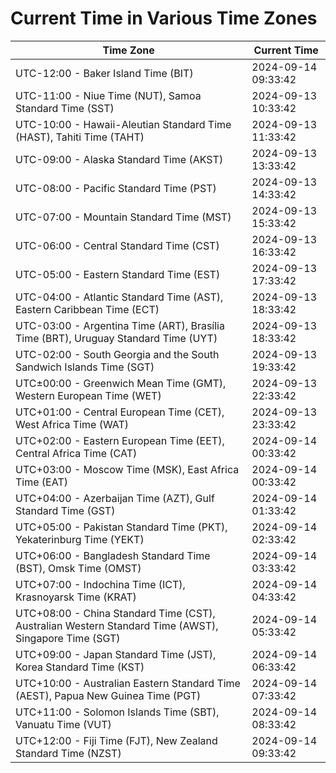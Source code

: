 # Current Time in Various Time Zones

| Time Zone | Current Time |
|-----------|--------------|
| UTC-12:00 - Baker Island Time (BIT) | 2024-09-14 09:33:42 |
| UTC-11:00 - Niue Time (NUT), Samoa Standard Time (SST) | 2024-09-13 10:33:42 |
| UTC-10:00 - Hawaii-Aleutian Standard Time (HAST), Tahiti Time (TAHT) | 2024-09-13 11:33:42 |
| UTC-09:00 - Alaska Standard Time (AKST) | 2024-09-13 13:33:42 |
| UTC-08:00 - Pacific Standard Time (PST) | 2024-09-13 14:33:42 |
| UTC-07:00 - Mountain Standard Time (MST) | 2024-09-13 15:33:42 |
| UTC-06:00 - Central Standard Time (CST) | 2024-09-13 16:33:42 |
| UTC-05:00 - Eastern Standard Time (EST) | 2024-09-13 17:33:42 |
| UTC-04:00 - Atlantic Standard Time (AST), Eastern Caribbean Time (ECT) | 2024-09-13 18:33:42 |
| UTC-03:00 - Argentina Time (ART), Brasília Time (BRT), Uruguay Standard Time (UYT) | 2024-09-13 18:33:42 |
| UTC-02:00 - South Georgia and the South Sandwich Islands Time (SGT) | 2024-09-13 19:33:42 |
| UTC±00:00 - Greenwich Mean Time (GMT), Western European Time (WET) | 2024-09-13 22:33:42 |
| UTC+01:00 - Central European Time (CET), West Africa Time (WAT) | 2024-09-13 23:33:42 |
| UTC+02:00 - Eastern European Time (EET), Central Africa Time (CAT) | 2024-09-14 00:33:42 |
| UTC+03:00 - Moscow Time (MSK), East Africa Time (EAT) | 2024-09-14 00:33:42 |
| UTC+04:00 - Azerbaijan Time (AZT), Gulf Standard Time (GST) | 2024-09-14 01:33:42 |
| UTC+05:00 - Pakistan Standard Time (PKT), Yekaterinburg Time (YEKT) | 2024-09-14 02:33:42 |
| UTC+06:00 - Bangladesh Standard Time (BST), Omsk Time (OMST) | 2024-09-14 03:33:42 |
| UTC+07:00 - Indochina Time (ICT), Krasnoyarsk Time (KRAT) | 2024-09-14 04:33:42 |
| UTC+08:00 - China Standard Time (CST), Australian Western Standard Time (AWST), Singapore Time (SGT) | 2024-09-14 05:33:42 |
| UTC+09:00 - Japan Standard Time (JST), Korea Standard Time (KST) | 2024-09-14 06:33:42 |
| UTC+10:00 - Australian Eastern Standard Time (AEST), Papua New Guinea Time (PGT) | 2024-09-14 07:33:42 |
| UTC+11:00 - Solomon Islands Time (SBT), Vanuatu Time (VUT) | 2024-09-14 08:33:42 |
| UTC+12:00 - Fiji Time (FJT), New Zealand Standard Time (NZST) | 2024-09-14 09:33:42 |
